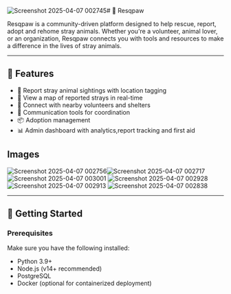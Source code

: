 ![Screenshot 2025-04-07 002745](https://github.com/user-attachments/assets/4423e5d0-2b5b-4e98-bb09-2b45576dbe6f)# 🐾 Resqpaw

Resqpaw is a community-driven platform designed to help rescue, report, adopt and rehome stray animals. Whether you're a volunteer, animal lover, or an organization, Resqpaw connects you with tools and resources to make a difference in the lives of stray animals.

---

## 🌟 Features

- 📍 Report stray animal sightings with location tagging
- 🐶 View a map of reported strays in real-time
- 🤝 Connect with nearby volunteers and shelters
- 💬 Communication tools for coordination
- 📦 Adoption management 
- 📊 Admin dashboard with analytics,report tracking and first aid

## Images 
![Screenshot 2025-04-07 002756](https://github.com/user-attachments/assets/5682fe1a-b2c5-487a-a878-2c67aa692ff0)![Screenshot 2025-04-07 002717](https://github.com/user-attachments/assets/0d4ea060-2718-4e85-bca0-43d48eaeab5c)
![Screenshot 2025-04-07 003001](https://github.com/user-attachments/assets/5cdf7f42-b4b4-4013-850f-1d17da31452b)
![Screenshot 2025-04-07 002928](https://github.com/user-attachments/assets/eeee4736-7a14-420d-8cf4-136f7beb2606)
![Screenshot 2025-04-07 002913](https://github.com/user-attachments/assets/a4384573-b949-473c-839b-2391cc4809b2)
![Screenshot 2025-04-07 002838](https://github.com/user-attachments/assets/9443c791-a3f0-48b0-8692-cc96b78b1a86)



---

## 🚀 Getting Started

### Prerequisites

Make sure you have the following installed:

- Python 3.9+
- Node.js (v14+ recommended)
- PostgreSQL
- Docker (optional for containerized deployment)

